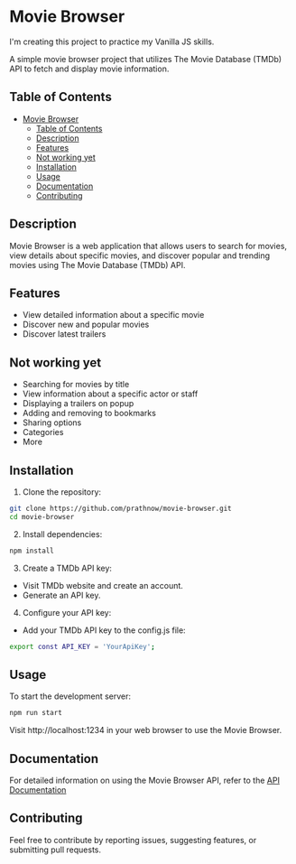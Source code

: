 # Movie Browser

I'm creating this project to practice my Vanilla JS skills.

A simple movie browser project that utilizes The Movie Database (TMDb) API to fetch and display movie information.

## Table of Contents

- [Movie Browser](#movie-browser)
  - [Table of Contents](#table-of-contents)
  - [Description](#description)
  - [Features](#features)
  - [Not working yet](#not-working-yet)
  - [Installation](#installation)
  - [Usage](#usage)
  - [Documentation](#documentation)
  - [Contributing](#contributing)

## Description

Movie Browser is a web application that allows users to search for movies, view details about specific movies, and discover popular and trending movies using The Movie Database (TMDb) API.

## Features

- View detailed information about a specific movie
- Discover new and popular movies
- Discover latest trailers

## Not working yet

- Searching for movies by title
- View information about a specific actor or staff
- Displaying a trailers on popup
- Adding and removing to bookmarks
- Sharing options
- Categories
- More

## Installation

1. Clone the repository:

```bash
git clone https://github.com/prathnow/movie-browser.git
cd movie-browser
```

2. Install dependencies:

```bash
npm install
```

3. Create a TMDb API key:

- Visit TMDb website and create an account.
- Generate an API key.

4. Configure your API key:

- Add your TMDb API key to the config.js file:

```bash
export const API_KEY = 'YourApiKey';
```

## Usage

To start the development server:

```bash
npm run start
```

Visit http://localhost:1234 in your web browser to use the Movie Browser.

## Documentation

For detailed information on using the Movie Browser API, refer to the [API Documentation](https://linktodocumentation)

## Contributing

Feel free to contribute by reporting issues, suggesting features, or submitting pull requests.
